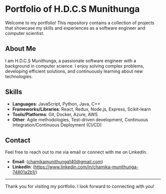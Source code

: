 # Portfolio of H.D.C.S Munithunga

Welcome to my portfolio! This repository contains a collection of projects that showcase my skills and experiences as a software engineer and computer scientist.

## About Me

I am H.D.C.S Munithunga, a passionate software engineer with a background in computer science. I enjoy solving complex problems, developing efficient solutions, and continuously learning about new technologies.



## Skills

- **Languages**: JavaScript, Python, Java, C++
- **Frameworks/Libraries**: React, Redux, Node.js, Express, Scikit-learn
- **Tools/Platforms**: Git, Docker, Azure, AWS
- **Other**: Agile methodologies, Test-driven development, Continuous Integration/Continuous Deployment (CI/CD)

## Contact

Feel free to reach out to me via email or connect with me on LinkedIn.

- **Email**: (chamikamunithunga140@gmail.com)
- **LinkedIn**: (https://www.linkedin.com/in/chamika-munithunga-74801a2b1/)

---

Thank you for visiting my portfolio. I look forward to connecting with you!


